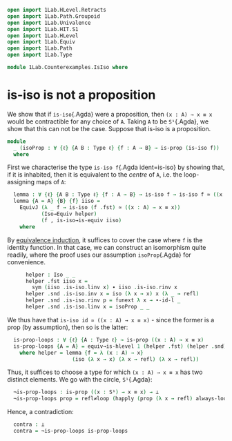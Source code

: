 ```agda
open import 1Lab.HLevel.Retracts
open import 1Lab.Path.Groupoid
open import 1Lab.Univalence
open import 1Lab.HIT.S1
open import 1Lab.HLevel
open import 1Lab.Equiv
open import 1Lab.Path
open import 1Lab.Type

module 1Lab.Counterexamples.IsIso where
```

# is-iso is not a proposition

We show that if `is-iso`{.Agda} were a proposition, then `(x : A) → x ≡
x` would be contractible for any choice of `A`. Taking `A` to be
`S¹`{.Agda}, we show that this can not be the case. Suppose that is-iso is a proposition.

```agda
module
  _ (isoProp : ∀ {ℓ} {A B : Type ℓ} {f : A → B} → is-prop (is-iso f))
  where
```

First we characterise the type `is-iso f`{.Agda ident=is-iso} by showing
that, if it is inhabited, then it is equivalent to the _centre_ of `A`,
i.e. the loop-assigning maps of `A`:

```agda
  lemma : ∀ {ℓ} {A B : Type ℓ} {f : A → B} → is-iso f → is-iso f ≃ ((x : A) → x ≡ x)
  lemma {A = A} {B} {f} iiso = 
    EquivJ (λ _ f → is-iso (f .fst) ≃ ((x : A) → x ≡ x))
           (Iso→Equiv helper)
           (f , is-iso→is-equiv iiso)
    where
```

By [equivalence induction], it suffices to cover the case where `f` is
the identity function. In that case, we can construct an isomorphism
quite readily, where the proof uses our assumption `isoProp`{.Agda} for
convenience.

[equivalence induction]: 1Lab.Univalence.html#consequences

```agda
      helper : Iso _ _
      helper .fst iiso x =
        sym (iiso .is-iso.linv x) ∙ iiso .is-iso.rinv x
      helper .snd .is-iso.inv x = iso (λ x → x) x (λ _ → refl)
      helper .snd .is-iso.rinv p = funext λ x → ∙-id-l _
      helper .snd .is-iso.linv x = isoProp _ _
```

We thus have that `is-iso id ≃ ((x : A) → x ≡ x)` - since the former is a
prop (by assumption), then so is the latter:

```agda
  is-prop-loops : ∀ {ℓ} {A : Type ℓ} → is-prop ((x : A) → x ≡ x)
  is-prop-loops {A = A} = equiv→is-hlevel 1 (helper .fst) (helper .snd) isoProp
    where helper = lemma {f = λ (x : A) → x}
                     (iso (λ x → x) (λ x → refl) (λ x → refl))
```

Thus, it suffices to choose a type for which `(x : A) → x ≡ x` has two
distinct elements. We go with the circle, `S¹`{.Agda}:

```agda
  ¬is-prop-loops : is-prop ((x : S¹) → x ≡ x) → ⊥
  ¬is-prop-loops prop = refl≠loop (happly (prop (λ x → refl) always-loop) base)
```

Hence, a contradiction:

```agda
  contra : ⊥
  contra = ¬is-prop-loops is-prop-loops
```
